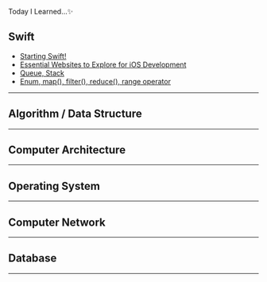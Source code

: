 Today I Learned...✨ 

## Swift
- [Starting Swift!](https://github.com/hdaisywd/TIL/blob/main/Swift/0717_2.md)
- [Essential Websites to Explore for iOS Development](https://github.com/hdaisywd/TIL/blob/main/Swift/0717.md)
- [Queue, Stack](https://github.com/hdaisywd/TIL/blob/main/Swift/0717_3.md)
- [Enum, map(), filter(), reduce(), range operator](https://github.com/hdaisywd/TIL/blob/main/Swift/0718.md)
------------------------------------

## Algorithm / Data Structure

------------------------------------

## Computer Architecture

------------------------------------

## Operating System
------------------------------------

## Computer Network 
------------------------------------

## Database
------------------------------------

